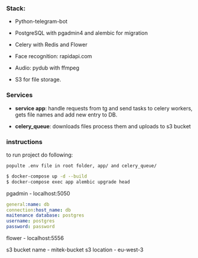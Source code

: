 ### Stack:
- Python-telegram-bot

- PostgreSQL with pgadmin4 and alembic for migration

- Celery with Redis and Flower

- Face recognition: rapidapi.com

- Audio: pydub with ffmpeg

- S3 for file storage.

### Services
- **service app**: handle requests from tg and send tasks to celery workers, gets file names and add new entry to DB.

- **celery_queue**: downloads files process them and uploads to s3 bucket

### instructions
to run project do following:
```
populte .env file in root folder, app/ and celery_queue/
```
```bash
$ docker-compose up -d --build
$ docker-compose exec app alembic upgrade head 
```
pgadmin - localhost:5050
```yaml
general:name: db
connection:host_name: db
maitenance database: postgres
username: postgres
password: password
```
flower - localhost:5556 

s3 bucket name - mitek-bucket
s3 location - eu-west-3
